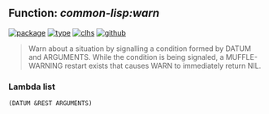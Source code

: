 ## Function: ***common-lisp:warn***
[![package](https://img.shields.io/badge/Package-COMMON--LISP-5f9ea0.svg?style=social&colorA=999999)](../) [![type](https://img.shields.io/badge/Type-Function-5f9ea0.svg?style=social&colorA=999999)](../#function) [![clhs](https://img.shields.io/badge/CLHS-WARN-5f9ea0.svg?style=social&colorA=999999)](http://www.lispworks.com/documentation/HyperSpec/Body/f_warn.htm) [![github](https://img.shields.io/badge/GitHub-View_the_source-5f9ea0.svg?style=social&colorA=999999&logo=github)](https://github.com/sbcl/sbcl/blob/master/src/code/warm-error.lisp/) 

> Warn about a situation by signalling a condition formed by DATUM and
> ARGUMENTS. While the condition is being signaled, a MUFFLE-WARNING restart
> exists that causes WARN to immediately return NIL.

### Lambda list
```
(DATUM &REST ARGUMENTS)
```
